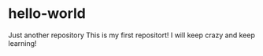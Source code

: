 # hello-world
Just another repository
This is my first repositort!
I will keep crazy and keep learning!
